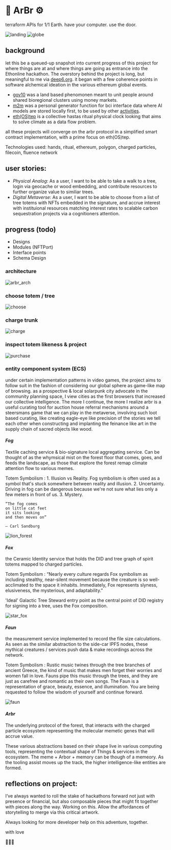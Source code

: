 # 🌳 ArBr ⚙️

terraform APIs for 1/1 Earth. have your computer. use the door.

![landing](landing.png)
![globe](globe.png)

## background
let this be a queued-up snapshot into current progress of this project for where things are at and where things are going as entrance into the Ethonline hackathon. The overstory behind the project is long, but meaningful to me via [deep6.org](deep6.org). it began with a few coherence points in software alchemical ideation in the various ethereum global events.
* [gov10](https://youtu.be/_YaIWFzAqbg) was a land based phenomonen meant to unit people around shared bioregional clusters using money markets. 
* [m2m](https://www.youtube.com/watch?v=SY_ZUN1geeQ) was a personal generator function for bci interface data where AI models are stored locally first, to be used by other [activities](https://youtu.be/uozM-vpuBUs). 
* [eth(OS)tep](https://youtu.be/0ldbJx85HbA?t=61) is a collective hastas ritual physical clock looking that aims to solve climate as a data flow problem. 

all these projects will converge on the arbr protocol in a simplified smart contract implementation, with a prime focus on eth(OS)tep.

Technologies used: hands, ritual, ethereum, polygon, charged particles, filecoin, fluence network

## user stories:

* *Physical Analog*: As a user, I want to be able to take a walk to a tree, login via geocache or wood embedding, and contribute resources to further organize value to similiar trees.
* *Digital Metaverse*: As a user, I want to be able to choose from a list of tree totems with NFTs embedded in the signature, and accrue interest with instituional resources matching interest rates to scalable carbon sequestration projects via a cognitioners attention.

## progress (todo)
- Designs 
- Modules (NFTPort)
- Interface points
- Schema Design

### architecture
![arbr_arch](arbr_arch.png)

### choose totem / tree
![choose](choose.png)

### charge trunk
![charge](charge.png)

### inspect totem likeness & project
![purchase](purchase.png)

### entity component system (ECS)
under certain implementation patterns in video games, the project aims to follow suit in the fashion of considering our global sphere as game-like map of browsing. as a prospective & local solarpunk city advocate in the community planning space, I view cities as the first browsers that increased our collective intelligence. The more I continue, the more I realize arbr is a useful curating tool for auction house referral mechanisms around a steersmans game that we can play in the metaverse, involving such loot based curating, like creating eagle-eye like precision of the stories we tell each other when constructing and implanting the feinance like art in the supply chain of sacred objects like wood.

#### *Fog*
Textile caching service & bio-signature local aggregating service. Can be thought of as the whymsical mist on the forest floor that comes, goes, and feeds the landscape, as those that explore the forest remap climate attention flow to various memes.

Totem Symbolism : 1. Illusion vs Reality. Fog symbolism is often used as a symbol that's stuck somewhere between reality and illusion. 2. Uncertainty. Driving in fog can be dangerous because we're not sure what lies only a few meters in front of us. 3. Mystery.

```
“The fog comes
on little cat feet
it sits looking
and then moves on”

— Carl Sandburg
```

![lion_forest](lion_forest.jpg)

#### *Fox*
the Ceramic Identity service that holds the DID and tree graph of spirit totems mapped to charged particles.

Totem Symbolism : “Nearly every culture regards Fox symbolism as including stealthy, near-silent movement because the creature is so well-acclimated to the space it inhabits. Immediately, Fox represents slyness, elusiveness, the mysterious, and adaptability.”

'Ideal' Galactic Tree Steward entry point as the central point of DID registry for signing into a tree, uses the Fox composition.

![star_fox](star_fox.jpeg)

#### *Faun*
the measurement service implemented to record the file size calculations. As seen as the similar abstraction to the side-car IPFS nodes, these mythical creatures / services push data & make recordings across the network.

Totem Symbolism : Rustic music twines through the tree branches of ancient Greece, the kind of music that makes men forget their worries and women fall in love. Fauns pipe this music through the trees, and they are just as carefree and romantic as their own songs. The Faun is a representation of grace, beauty, essence, and illumination. You are being requested to follow the wisdom of yourself and continue forward.

![faun](faun.jpeg)

#### *Arbr*
The underlying protocol of the forest, that interacts with the charged particle ecosystem representing the molecular memetic genes that will accrue value.

These various abstractions based on their shape live in various computing tools, representing the contextual shape of Things & services in the ecosystem. The meme + Arbor + memory can be though of a memeory. As the tooling assist moves up the track, the higher intelligence-like entities are formed.

## reflections on project: 

I’ve always wanted to roll the stake of hackathons forward not just with presence or financial, but also composable pieces that might fit together with pieces along the way. Working on this. Allow the affordances of storytelling to merge via this critical artwork.

Always looking for more developer help on this adventure, together.

with love

🌰💚🦋
